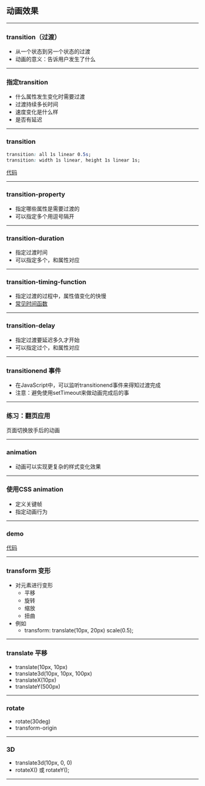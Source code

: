## 动画效果

---


### transition（过渡）

* 从一个状态到另一个状态的过渡
* 动画的意义：告诉用户发生了什么

---

### 指定transition

* 什么属性发生变化时需要过渡
* 过渡持续多长时间
* 速度变化是什么样
* 是否有延迟

---

### transition

```css
transition: all 1s linear 0.5s;
transition: width 1s linear, height 1s linear 1s;
```

[代码](http://jsbin.com/zivoji)

---

### transition-property

* 指定哪些属性是需要过渡的
* 可以指定多个用逗号隔开

---

### transition-duration

* 指定过渡时间
* 可以指定多个，和属性对应

---

### transition-timing-function

* 指定过渡的过程中，属性值变化的快慢
* [常见时间函数](http://cubic-bezier.com)

---

### transition-delay

* 指定过渡要延迟多久才开始
* 可以指定过个，和属性对应

---

### transitionend 事件

* 在JavaScript中，可以监听transitionend事件来得知过渡完成
* 注意：避免使用setTimeout来做动画完成后的事

---

### 练习：翻页应用

页面切换放手后的动画

---

### animation

* 动画可以实现更复杂的样式变化效果

---

### 使用CSS animation

* 定义关键帧
* 指定动画行为

---

### demo

[代码](http://jsbin.com/yazaqe/edit?html,output)

---

### transform 变形

* 对元素进行变形
    - 平移
    - 旋转
    - 缩放
    - 扭曲
* 例如
    - transform: translate(10px, 20px) scale(0.5);

---

### translate 平移

* translate(10px, 10px)
* translate3d(10px, 10px, 100px)
* translateX(10px)
* translateY(500px)

---

### rotate

* rotate(30deg)
* transform-origin

---

### 3D

* translate3d(10px, 0, 0)
* rotateX() 或 rotateY();

---
